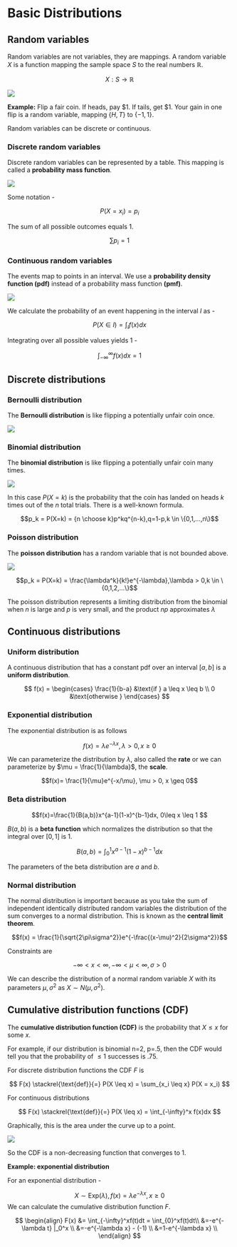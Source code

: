 # Basic Distributions

## Random variables

Random variables are not variables, they are mappings.
A random variable $X$ is a function mapping the sample space $S$ to the real numbers $\mathbb{R}$.

$$X: S \rightarrow \mathbb{R}$$

![](./images/rv-map.png)

**Example:** Flip a fair coin. If heads, pay \$1. If tails, get \$1. Your gain in one flip is a random variable, mapping $\{H,T\}$ to $\{-1,1\}$.

Random variables can be discrete or continuous.

### Discrete random variables

Discrete random variables can be represented by a table. This mapping is called a **probability mass function**.

![](./images/rv-discrete.png)

Some notation -

$$P(X=x_i) = p_i$$

The sum of all possible outcomes equals 1.

$$\sum p_i=1$$

### Continuous random variables

The events map to points in an interval. We use a **probability density function (pdf)** instead of a probability mass function **(pmf)**.

![](./images/rv-continuous.png)

We calculate the probability of an event happening in the interval $I$ as -

$$P(X \in I) = \int_If(x)dx$$

Integrating over all possible values yields 1 -

$$\int_{-\infty}^{\infty}f(x)dx=1$$

## Discrete distributions

### Bernoulli distribution

The **Bernoulli distribution** is like flipping a potentially unfair coin once.

![](./images/bernoulli.png)

### Binomial distribution

The **binomial distribution** is like flipping a potentially unfair coin many times.

![](./images/binomial.png)

In this case $P(X=k)$ is the probability that the coin has landed on heads $k$ times out of the $n$ total trials. There is a well-known formula.

$$p_k = P(X=k) = {n \choose k}p^kq^{n-k},q=1-p,k \in \{0,1,...,n\}$$

### Poisson distribution

The **poisson distribution** has a random variable that is not bounded above.

![](./images/poisson.png)

$$p_k = P(X=k) = \frac{\lambda^k}{k!}e^{-\lambda},\lambda > 0,k \in \{0,1,2,...\}$$

The poisson distribution represents a limiting distribution from the binomial when $n$ is large and $p$ is very small, and the product $np$ approximates $\lambda$

## Continuous distributions

### Uniform distribution

A continuous distribution that has a constant pdf over an interval $[a,b]$ is a **uniform distribution**.

$$
f(x) =
\begin{cases}
   \frac{1}{b-a} &\text{if } a \leq x \leq b \\
  0 &\text{otherwise }
\end{cases}
$$

### Exponential distribution

The exponential distribution is as follows

$$f(x)=\lambda e ^{-\lambda x}, \lambda >0, x \geq 0$$

We can parameterize the distribution by $\lambda$, also called the **rate** or we can parameterize by $\mu = \frac{1}{\lambda}$, the **scale**.

$$f(x)= \frac{1}{\mu}e^{-x/\mu}, \mu > 0, x \geq 0$$

### Beta distribution

$$f(x)=\frac{1}{B(a,b)}x^{a-1}(1-x)^{b-1}dx, 0\leq x \leq 1 $$

$B(a,b)$ is a **beta function** which normalizes the distribution so that the integral over $[0,1]$ is 1.

$$B(a,b)= \int_0^1x^{a-1}(1-x)^{b-1}dx$$

The parameters of the beta distribution are $a$ and $b$.

### Normal distribution

The normal distribution is important because as you take the sum of independent identically distributed random variables the distribution of the sum converges to a normal distribution. This is known as the **central limit theorem**.

$$f(x) = \frac{1}{\sqrt{2\pi\sigma^2}}e^{-\frac{(x-\mu)^2}{2\sigma^2}}$$

Constraints are

$$-\infty < x < \infty, -\infty<\mu<\infty, \sigma > 0$$

We can describe the distribution of a normal random variable $X$ with its parameters $\mu, \sigma^2$ as $X \sim N(\mu, \sigma^2)$.

## Cumulative distribution functions (CDF)

The **cumulative distribution function (CDF)** is the probability that $X \leq x$ for some $x$.

For example, if our distribution is binomial n=2, p=.5, then the CDF would tell you that the probability of $\leq 1$ successes is .75.

For discrete distribution functions the CDF $F$ is

$$
F(x) \stackrel{\text{def}}{=} P(X \leq x) = \sum_{x_i \leq x} P(X = x_i)
$$

For continuous distributions

$$
F(x) \stackrel{\text{def}}{=} P(X \leq x) = \int_{-\infty}^x f(x)dx
$$

Graphically, this is the area under the curve up to a point.

![](./images/cdf-cont1.png)

So the CDF is a non-decreasing function that converges to 1.

**Example: exponential distribution**

For an exponential distribution -

$$X \sim \text{Exp}(\lambda), f(x) = \lambda e^{-\lambda x}, x \geq 0$$
We can calculate the cumulative distribution function $F$.

$$
\begin{align}
   F(x) &= \int_{-\infty}^xf(t)dt = \int_{0}^xf(t)dt\\
   &=-e^{-\lambda t} |_0^x \\
   &=-e^{-\lambda x} - (-1) \\
   &=1-e^{-\lambda x} \\
\end{align}
$$
